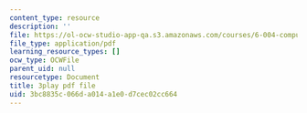 ```yaml
---
content_type: resource
description: ''
file: https://ol-ocw-studio-app-qa.s3.amazonaws.com/courses/6-004-computation-structures-spring-2017/3bc8835c066da014a1e0d7cec02cc664_8MWU1PxvaDY.pdf
file_type: application/pdf
learning_resource_types: []
ocw_type: OCWFile
parent_uid: null
resourcetype: Document
title: 3play pdf file
uid: 3bc8835c-066d-a014-a1e0-d7cec02cc664
---
```

